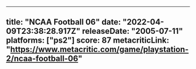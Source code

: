 
---
title: "NCAA Football 06"
date: "2022-04-09T23:38:28.917Z"
releaseDate: "2005-07-11"
platforms: ["ps2"]
score: 87
metacriticLink: "https://www.metacritic.com/game/playstation-2/ncaa-football-06"
---
